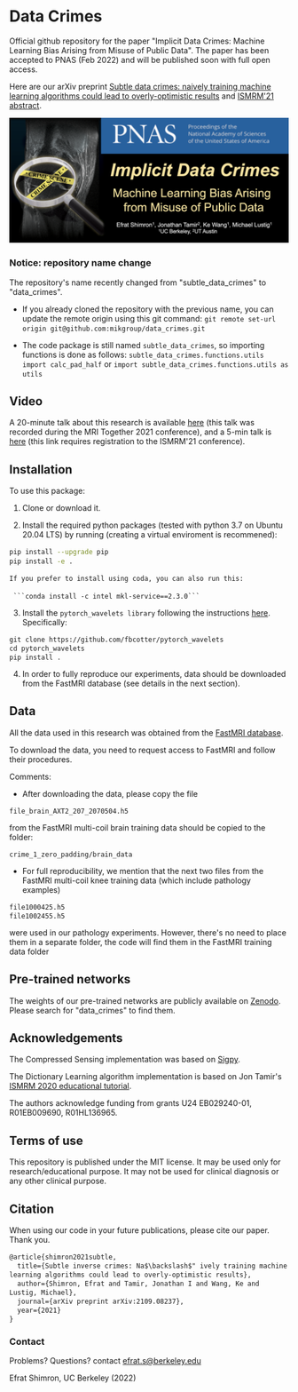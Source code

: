 # Data Crimes

Official github repository for the paper
"Implicit Data Crimes: Machine Learning Bias Arising from Misuse of Public Data". The paper has been accepted to PNAS (Feb 2022) and will be published soon with full open access.

Here are our arXiv preprint
[Subtle data crimes: naively training machine learning algorithms could lead to overly-optimistic results](https://arxiv.org/abs/2109.08237) and [ISMRM'21 abstract](https://index.mirasmart.com/ISMRM2021/PDFfiles/0222.html).

![fig_1](README_fig.png)


### Notice: repository name change
The repository's name recently changed from "subtle_data_crimes" to "data_crimes".

- If you already cloned the repository with the previous name, you can update the remote origin using this git command:
```git remote set-url origin git@github.com:mikgroup/data_crimes.git```

- The code package is still named ```subtle_data_crimes```, so
importing functions is done as follows: ```subtle_data_crimes.functions.utils import calc_pad_half```
or
```import subtle_data_crimes.functions.utils as utils```



## Video

A 20-minute talk about this research is available [here](https://www.youtube.com/watch?v=sGJQqqpOwNs&t=68s) (this talk was recorded during the MRI Together 2021 conference), and a 5-min talk is [here](https://ismrm-smrt21.us3.pathable.com/meetings/virtual/t6jwNsra7cnLEAdRZ) (this link requires registration to the ISMRM'21 conference).


## Installation
To use this package:

1. Clone or download it.

2. Install the required python packages (tested with python 3.7 on Ubuntu 20.04 LTS) by running (creating a virtual enviroment is recommened):
```bash
pip install --upgrade pip
pip install -e .
```

    If you prefer to install using coda, you can also run this:

     ```conda install -c intel mkl-service==2.3.0```

3. Install the ```pytorch_wavelets library``` following the instructions [here](https://pytorch-wavelets.readthedocs.io/en/latest/readme.html). Specifically:

  ```
  git clone https://github.com/fbcotter/pytorch_wavelets
  cd pytorch_wavelets
  pip install .
  ```

4. In order to fully reproduce our experiments, data should be downloaded from the FastMRI database (see details in the next section).


## Data

All the data used in this research was obtained from the [FastMRI database](https://fastmri.org/).

To download the data, you need to request access to FastMRI and follow their procedures.

Comments:
- After downloading the data, please copy the file
```
file_brain_AXT2_207_2070504.h5
```
from the FastMRI multi-coil brain training data should be copied to the folder:
```
crime_1_zero_padding/brain_data
```


- For full reproducibility, we mention that the next two files from the FastMRI multi-coil knee training data (which include pathology examples)
```
file1000425.h5
file1002455.h5
```
were used in our pathology experiments. However, there's no need to place them in a separate folder, the code will find them in the FastMRI training data folder



## Pre-trained networks

The weights of our pre-trained networks are publicly available on [Zenodo](https://zenodo.org/). Please search for "data_crimes" to find them.

## Acknowledgements

The Compressed Sensing implementation was based on [Sigpy](https://sigpy.readthedocs.io/en/latest/index.html).

The Dictionary Learning algorithm implementation is based on Jon Tamir's [ISMRM 2020 educational tutorial](https://github.com/utcsilab/dictionary_learning_ismrm_2020).

The authors acknowledge funding from grants U24 EB029240-01, R01EB009690, R01HL136965.

## Terms of use

This repository is published under the MIT license. It may be used only for research/educational purpose. It may not be used for clinical diagnosis or any other clinical purpose.

## Citation

When using our code in your future publications, please cite our paper. Thank you.

```
@article{shimron2021subtle,
  title={Subtle inverse crimes: Na$\backslash$" ively training machine learning algorithms could lead to overly-optimistic results},
  author={Shimron, Efrat and Tamir, Jonathan I and Wang, Ke and Lustig, Michael},
  journal={arXiv preprint arXiv:2109.08237},
  year={2021}
}
```

### Contact

Problems? Questions? contact efrat.s@berkeley.edu


Efrat Shimron, UC Berkeley (2022)
